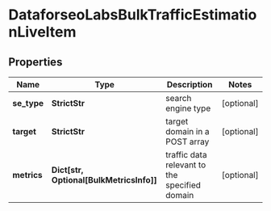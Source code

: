 # DataforseoLabsBulkTrafficEstimationLiveItem


## Properties

| Name | Type | Description | Notes |
|------------ | ------------- | ------------- | -------------|
**se_type** | **StrictStr** | search engine type |[optional]|
**target** | **StrictStr** | target domain in a POST array |[optional]|
**metrics** | **Dict[str, Optional[BulkMetricsInfo]]** | traffic data relevant to the specified domain |[optional]|